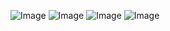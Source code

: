 ![Image](https://github.com/user-attachments/assets/9a7f02f9-54a8-4ccb-acc7-080b10c4a864)
![Image](https://github.com/user-attachments/assets/d1dbd351-bf45-428d-9fee-813223a31465)
![Image](https://github.com/user-attachments/assets/44884919-1c2a-464e-a58d-e4632a0625d5)
![Image](https://github.com/user-attachments/assets/c13d0e1e-64a6-4d57-8005-1e55d8029fe8)
